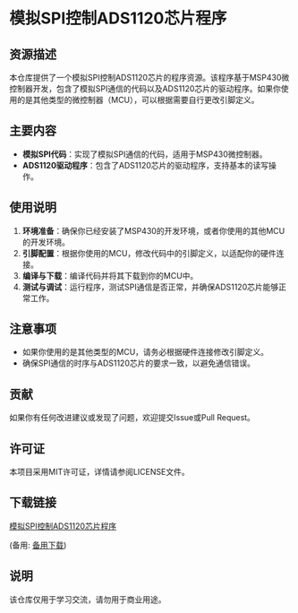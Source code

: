 # 模拟SPI控制ADS1120芯片程序

## 资源描述

本仓库提供了一个模拟SPI控制ADS1120芯片的程序资源。该程序基于MSP430微控制器开发，包含了模拟SPI通信的代码以及ADS1120芯片的驱动程序。如果你使用的是其他类型的微控制器（MCU），可以根据需要自行更改引脚定义。

## 主要内容

- **模拟SPI代码**：实现了模拟SPI通信的代码，适用于MSP430微控制器。
- **ADS1120驱动程序**：包含了ADS1120芯片的驱动程序，支持基本的读写操作。

## 使用说明

1. **环境准备**：确保你已经安装了MSP430的开发环境，或者你使用的其他MCU的开发环境。
2. **引脚配置**：根据你使用的MCU，修改代码中的引脚定义，以适配你的硬件连接。
3. **编译与下载**：编译代码并将其下载到你的MCU中。
4. **测试与调试**：运行程序，测试SPI通信是否正常，并确保ADS1120芯片能够正常工作。

## 注意事项

- 如果你使用的是其他类型的MCU，请务必根据硬件连接修改引脚定义。
- 确保SPI通信的时序与ADS1120芯片的要求一致，以避免通信错误。

## 贡献

如果你有任何改进建议或发现了问题，欢迎提交Issue或Pull Request。

## 许可证

本项目采用MIT许可证，详情请参阅LICENSE文件。

## 下载链接
[模拟SPI控制ADS1120芯片程序](https://pan.quark.cn/s/67b359320426) 

(备用: [备用下载](https://pan.baidu.com/s/1CddrPaT9gQkehEikFbW-ZQ?pwd=1234))

## 说明

该仓库仅用于学习交流，请勿用于商业用途。
